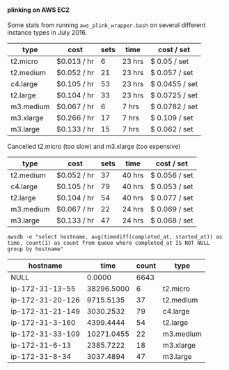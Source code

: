 #### plinking on AWS EC2

Some stats from running `aws_plink_wrapper.bash` on several different instance types in July 2016.


type      | cost        | sets | time   | cost / set
--------- | ----------- | ---- | ------ | ------------
t2.micro  | $0.013 / hr |   6  | 23 hrs | $ 0.05 / set
t2.medium | $0.052 / hr |  21  | 23 hrs | $ 0.057 / set
c4.large  | $0.105 / hr |  53  | 23 hrs | $ 0.0455 / set
t2.large  | $0.104 / hr |  33  | 23 hrs | $ 0.0725 / set
m3.medium | $0.067 / hr |  6   |  7 hrs | $ 0.0782 / set
m3.xlarge | $0.266 / hr |  17  |  7 hrs | $ 0.109 / set
m3.large  | $0.133 / hr |  15  |  7 hrs | $ 0.062 / set

Cancelled t2.micro (too slow) and m3.xlarge (too expensive)

type      | cost        | sets | time   | cost / set
--------- | ----------- | ---- | ------ | ------------
t2.medium | $0.052 / hr |  37  | 40 hrs | $ 0.056 / set
c4.large  | $0.105 / hr |  79  | 40 hrs | $ 0.053 / set
t2.large  | $0.104 / hr |  54  | 40 hrs | $ 0.077 / set
m3.medium | $0.067 / hr |  22  | 24 hrs | $ 0.069 / set
m3.large  | $0.133 / hr |  47  | 24 hrs | $ 0.068 / set


`awsdb -e "select hostname, avg(timediff(completed_at, started_at)) as time, count(1) as count from queue where completed_at IS NOT NULL group by hostname"`


| hostname         | time       | count | type 
|------------------|------------|-------|------
| NULL             |     0.0000 |  6643 |
| ip-172-31-13-55  | 38296.5000 |     6 | t2.micro
| ip-172-31-20-126 |  9715.5135 |    37 | t2.medium
| ip-172-31-21-149 |  3030.2532 |    79 | c4.large
| ip-172-31-3-160  |  4399.4444 |    54 | t2.large
| ip-172-31-33-109 | 10271.0455 |    22 | m3.medium
| ip-172-31-6-13   |  2385.7222 |    18 | m3.xlarge
| ip-172-31-8-34   |  3037.4894 |    47 | m3.large


